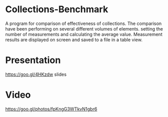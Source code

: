 # Collections-Benchmark
A program for comparison of effectiveness of collections. The comparison have been performing on several different volumes of elements. setting the number of measurements and calculating the average value. Measurement results are displayed on screen and saved to a file in a table view.
# Presentation
https://goo.gl/4HKzdw slides 
# Video
https://goo.gl/photos/fpKngG3WTkvN1gbr6

